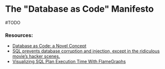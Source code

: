 # The "Database as Code" Manifesto
#TODO

### Resources:
- [Database as Code: a Novel Concept](https://dzone.com/articles/database-as-code-a-novel-concept)
- [SQL prevents database corruption and injection, except in the ridiculous movie’s hacker scenes.](https://medium.com/@FranckPachot/sql-prevents-database-corruption-and-injection-except-in-the-ridiculous-movies-hacker-scenes-8b89479468b4)
- [Visualizing SQL Plan Execution Time With FlameGraphs](https://blog.tanelpoder.com/posts/visualizing-sql-plan-execution-time-with-flamegraphs/)
